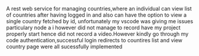 A rest web service for managing countries,where an individual can view  list of countries after having logged in and also can have the option to view  a single country fetched by id,
unfortunately my vscode was giving me issues particulary node a i however did not manage to record have my project properly start hence did not record a video.However kindly go through my code authentication,successful login redirects to countires list and view country page were all sucessfully implemented

